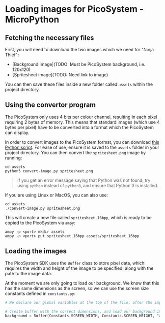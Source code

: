 # Loading images for PicoSystem - MicroPython

## Fetching the necessary files

First, you will need to download the two images which we need for "Ninja Thief":

* [Background image](TODO: Must be PicoSystem background, i.e. 120x120)
* [Spritesheet image](TODO: Need link to image)

You can then save these files inside a new folder called `assets` within the project directory.

## Using the convertor program

The PicoSystem only uses 4 bits per colour channel, resulting in each pixel requiring 2 bytes of memory. This means that standard images (which use 4 bytes per pixel) have to be converted into a format which the PicoSystem can display.

In order to convert images to the PicoSystem format, you can download [this Python script](https://github.com/pimoroni/picosystem/blob/main/tools/convert-image.py). For ease of use, ensure it is saved to the `assets` folder in your project directory. You can then convert the `spritesheet.png` image by running:

```
cd assets
python3 convert-image.py spritesheet.png
```

> If you get an error message saying that Python was not found, try using `python` instead of `python3`, and ensure that Python 3 is installed.

If you are using Linux or MacOS, you can also use:

```
cd assets
./convert-image.py spritesheet.png
```

This will create a new file called `spritesheet.16bpp`, which is ready to be copied to the PicoSystem via `ampy`:

```
ampy -p <port> mkdir assets
ampy -p <port> put spritesheet.16bpp assets/spritesheet.16bpp
```

## Loading the images

The PicoSystem SDK uses the `Buffer` class to store pixel data, which requires the width and height of the image to be specified, along with the path to the image data.

At the moment we are only going to load our background. We know that this has the same dimensions as the screen, so we can use the screen size constants defined in `constants.py`:

```py
# We declare our global variables at the top of the file, after the import statements

# Create buffer with the correct dimensions, and load our background image data into it
background = Buffer(Constants.SCREEN_WIDTH, Constants.SCREEN_HEIGHT, "assets/background.16bpp")
```